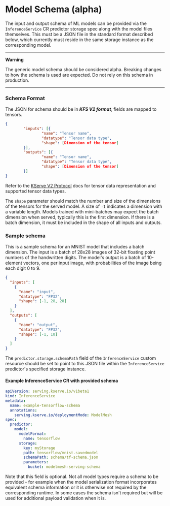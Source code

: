 # Model Schema (alpha)

The input and output schema of ML models can be provided via the `InferenceService` CR predictor storage spec along with the model files themselves. This must be a JSON file in the standard format described below, which currently must reside in the same storage instance as the corresponding model.

---

**Warning**

The generic model schema should be considered alpha. Breaking changes to how the schema is used are expected. Do not rely on this schema in production.

---

### Schema Format

The JSON for schema should be in **_KFS V2 format_**, fields are mapped to tensors.

```json
{
        "inputs": [{
                "name": "Tensor name",
                "datatype": "Tensor data type",
                "shape": [Dimension of the tensor]
        }],
        "outputs": [{
                "name": "Tensor name",
                "datatype": "Tensor data type",
                "shape": [Dimension of the tensor]
        }]
}
```

Refer to the [KServe V2 Protocol](https://github.com/kserve/kserve/blob/master/docs/predict-api/v2/required_api.md#tensor-data) docs for tensor data representation and supported tensor data types.

The `shape` parameter should match the number and size of the dimensions of the tensors for the served model. A size of `-1` indicates a dimension with a variable length. Models trained with mini-batches may expect the batch dimension when served, typically this is the first dimension. If there is a batch dimension, it must be included in the shape of all inputs and outputs.

### Sample schema

This is a sample schema for an MNIST model that includes a batch dimension. The input is a batch of 28x28 images of 32-bit floating point numbers of the handwritten digits. The model's output is a batch of 10-element vectors, one per input image, with probabilities of the image being each digit 0 to 9.

```json
{
  "inputs": [
    {
      "name": "input",
      "datatype": "FP32",
      "shape": [-1, 28, 28]
    }
  ],
  "outputs": [
    {
      "name": "output",
      "datatype": "FP32",
      "shape": [-1, 10]
    }
  ]
}
```

The `predictor.storage.schemaPath` field of the `InferenceService` custom resource should be set to point to this JSON file within the `InferenceService` predictor's specified storage instance.

#### Example InferenceService CR with provided schema

```yaml
apiVersion: serving.kserve.io/v1beta1
kind: InferenceService
metadata:
  name: example-tensorflow-schema
  annotations:
    serving.kserve.io/deploymentMode: ModelMesh
spec:
  predictor:
    model:
      modelFormat:
        name: tensorflow
      storage:
        key: myStorage
        path: tensorflow/mnist.savedmodel
        schemaPath: schema/tf-schema.json
        parameters:
          bucket: modelmesh-serving-schema
```

Note that this field is optional. Not all model types require a schema to be provided - for example when the model serialization format incorporates equivalent schema information or it is otherwise not required by the corresponding runtime. In some cases the schema isn't required but will be used for additional payload validation when it is.
